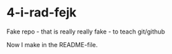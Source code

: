 # 4-i-rad-fejk
Fake repo - that is really really fake - to teach git/github

Now I make in the README-file.